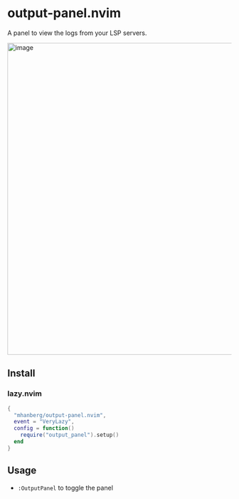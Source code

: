 # output-panel.nvim

A panel to view the logs from your LSP servers.

<img width="700" alt="image" src="https://user-images.githubusercontent.com/5523984/231956595-5ebc8060-b408-49df-979d-7b6db62f284e.png">

## Install

### lazy.nvim

```lua
{
  "mhanberg/output-panel.nvim",
  event = "VeryLazy",
  config = function()
    require("output_panel").setup()
  end
}
```

## Usage

- `:OutputPanel` to toggle the panel
